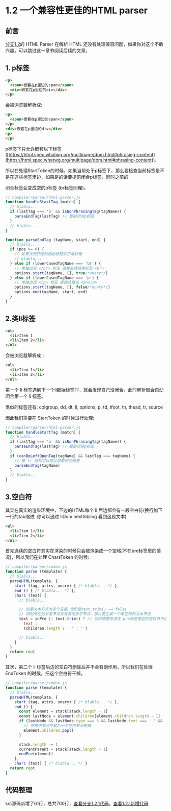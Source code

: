 # 1.2 一个兼容性更佳的HTML parser

## 前言

[分支1.2](https://github.com/raphealguo/how-to-learn-vue2/tree/1.2)的 HTML Parser 在解析 HTML 还没有处理兼容问题，如果你对这个不敢兴趣，可以跳过这一章节阅读后续的文章。

## 1.  p标签

```html
<p>
  <span>嵌套在p里边的span</span>
  <div>嵌套在p里边的div</div>
</p>
```

会被浏览器解析成:

```html
<p>
  <span>嵌套在p里边的span</span>
</p>
<div>嵌套在p里边的div</div>
<p>
</p>
```

p标签下只允许嵌套以下标签([https://html.spec.whatwg.org/multipage/dom.html#phrasing-content](https://html.spec.whatwg.org/multipage/dom.html#phrasing-content)).

所以在处理StartToken的时候，如果当前处于p标签下，那么要检查当前标签是不是在这些标签里边，如果是的话要提前闭合p标签，同时之前的</p>闭合标签会变成空的p标签 (br标签同理)。

```javascript
// compiler/parser/html-parser.js
function handleStartTag (match) {
  // blabla...
  if (lastTag === 'p' && isNonPhrasingTag(tagName)) {
    parseEndTag(lastTag) // 提前闭合p标签
  }
  // blabla...
}

function parseEndTag (tagName, start, end) {
  // blabla...
  if (pos >= 0) {
    // 如果找到匹配的起始标签就正常处理
    // blabla...
  } else if (lowerCasedTagName === 'br') {
    // 单独出现 </br> 标签 直接处理成单标签 <br>
    options.start(tagName, [], true/*unary*/)
  } else if (lowerCasedTagName === 'p') {
    // 单独出现 </p> 标签 直接处理成 <p></p>
    options.start(tagName, [], false/*unary*/)
    options.end(tagName, start, end)
  }
}
```

## 2.类li标签

```html
<ul>
  <li>Item 1
  <li>Item 2</li>
</ul>
```

会被浏览器解析成：

```html
<ul>
  <li>Item 1</li>
  <li>Item 2</li>
</ul>
```

第一个 li 标签遇到下一个li起始标签时，就会发现自己没闭合，此时解析器会自动闭合第一个 li 标签。

类似的标签还有: colgroup, dd, dt, li, options, p, td, tfoot, th, thead, tr, source

因此我们需要在 StartToken 的时候进行处理:

```javascript
// compiler/parser/html-parser.js
function handleStartTag (match) {
  // blabla...
  if (lastTag === 'p' && isNonPhrasingTag(tagName)) {
    parseEndTag(lastTag) // 提前闭合p标签
  }
  if (canBeLeftOpenTag(tagName) && lastTag === tagName) {
    // 像 li 这种可以可以忽略闭合标签
    parseEndTag(tagName)
  }
  // blabla...
}
```

## 3.空白符

其实在真实的渲染环境中，下边的HTML每个 li 后边都会有一段空白符(换行加下一行的tab缩进, 你可以通过 liDom.nextSibling 看到这段文本)

```html
<ul>
  <li>Item 1</li>
  <li>Item 2</li>
</ul>
```

首先连续的空白符其实在渲染的时候只会被渲染成一个空格(不在pre标签里的情况)，所以我们在处理 CharsToken 的时候:

```javascript
// compiler/parser/index.js
function parse (template) {
  // blabla...
  parseHTML(template, {
    start (tag, attrs, unary) { /* blabla... */ },
    end () { /* blabla... */ },
    chars (text) {
      // blabla...

      // 如果文本节点为多个空格 也即是text.trim() == false
      // 同时所在的父亲节点含有其他孩子节点，那么要生成一个单空格的文本节点
      text = inPre || text.trim() ? // 同时需要考虑在 pre标签里边的空白符不能做这样的转化
        text :
        (children.length ? ' ' : '')

      // blabla...
    }
  }
  return root
}
```

其次，第二个 li 标签后边的空白符删除后并不会有副作用，所以我们在处理 EndToken 的时候，把这个空白符干掉。

```javascript
// compiler/parser/index.js
function parse (template) {
  // blabla...
  parseHTML(template, {
    start (tag, attrs, unary) { /* blabla... */ },
    end () {
      const element = stack[stack.length - 1]
      const lastNode = element.children[element.children.length - 1]
      if (lastNode && lastNode.type === 3 && lastNode.text === ' ' && !inPre) {
        // 把孩子节点中最后一个空白节点删掉
        element.children.pop()
      }

      stack.length -= 1
      currentParent = stack[stack.length - 1]
      endPre(element)
    },
    chars (text) { /* blabla... */ }
  return root
}
```

## 代码整理

src源码新增了61行，总共700行，[查看分支1.2.1代码](https://github.com/raphealguo/how-to-learn-vue2/tree/1.2.1/src)，[查看1.2.1新增代码](https://github.com/raphealguo/how-to-learn-vue2/compare/1.2...1.2.1)
